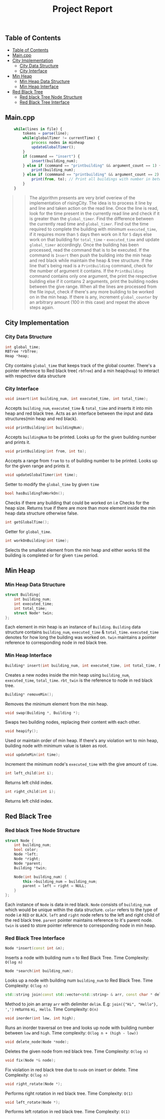 <h1 align="center"> Project Report </h1> <br>


## Table of Contents

- [Table of Contents](#table-of-contents)
- [Main.cpp](#maincpp)
- [City Implementation](#city-implementation)
  - [City Data Structure](#city-data-structure)
  - [City Interface](#city-interface)
- [Min Heap](#min-heap)
  - [Min Heap Data Structure](#min-heap-data-structure)
  - [Min Heap Interface](#min-heap-interface)
- [Red Black Tree](#red-black-tree)
  - [Red black Tree Node Structure](#red-black-tree-node-structure)
  - [Red Black Tree Interface](#red-black-tree-interface)

## Main.cpp

```javascript
    while(lines in file) {
        tokens = parse(line);
        while(globalTimer != currentTime) {
            process nodes in minheap
            updateGlobalTimer();
        }
        if (command == "insert") {
            insert(building_num);
        } else if (command == "printbuilding" && argument_count == 1) {
            print(building_num);
        } else if (commmand == "printbuilding" && argument_count == 2) {
            print(from, to); // Print all buildings with number in between from and to
        }
    }
```

>> The algorithm presents are very brief overiew of the implementation of risingCity. The idea is to process it line by and line and taken action on the read line.
>> Once the line is read, look for the time present in the currently read line and check if it is greater than the `global_timer`. Find the difference between the currently read time and `global_timer`. Find out the time required to complete the building with minimum `executed_time`, if it requires more than `5` days then work on it for `5` days else work on that building for `total_time` - `executed_time` and update `global_timer` accordingly.
>> Once the building has been processed, read the command that is to be executed. If the command is `Insert` then push the building into the min heap and red black while maintain the heap & tree structure.
>> If the line that's being read is a `PrintBuilding` command, check for the number of argument it contains. If the `PrintBuilding` command contains only one argument, the print the respective building else if it contains 2 arguments, print the building nodes between the give range.
>> When all the lines are processed from the file input, check if there's any more building to be worked on in the min heap. If there is any, increment `global_counter` by an arbitrary amount (100 in this case) and repeat the above steps again.

## City Implementation

### City Data Structure

```cpp
int global_time;
RBTree *rbTree;
Heap *heap;
```

City contains `global_time` that keeps track of the global counter. There's a pointer reference to Red black tree( `rbTree`) and a min heap(`heap`) to interact with respective data structure

### City Interface

```cpp
void insert(int building_num, int executed_time, int total_time);

```

Accepts `building_num`, `executed_time` & `total_time` and inserts it into min heap and red black tree. Acts as an interface between the input and data structures(min heap and red black).

```cpp
void printBuilding(int buildingNum);
```

Accepts `buildingNum` to be printed. Looks up for the given building number and prints it.

```cpp
void printBuilding(int from, int to);
```

Accepts a range from `from` to `to` of building number to be printed. Looks up for the given range and prints it.

```cpp
void updateGlobalTimer(int time);
```

Setter to modify the `global_time` by given `time`

```cpp
bool hasBuildingToWorkOn();
```

Checks if there any building that could be worked on i.e Checks for the heap size. Returns true if there are more than more element inside the min heap data structure otherwise false.

```cpp
int getGlobalTime();
```

Getter for `global_time`.

```cpp
int workOnBuilding(int time);
```

Selects the smallest element from the min heap and either works till the building is completed or for given `time` period.

## Min Heap

### Min Heap Data Structure

```cpp
struct Building{
    int building_num;
    int executed_time;
    int total_time;
    struct Node* twin;
};
```

Each element in min heap is an instance of `Building`. `Building` data structure contains `building_num`, `executed_time` & `total_time`. `executed_time` denotes for how long the building was worked on. `twin` maintains a pointer reference to corresponding node in red black tree.

### Min Heap Interface

```cpp
Building* insert(int building_num, int executed_time, int total_time, Node* rbt_twin);
```

Creates a new nodes inside the min heap using `building_num`, `executed_time`, `total_time`. `rbt_twin` is the reference to node in red black tree.

```cpp
Building* removeMin();
```

Removes the minimum element from the min heap.

```cpp
void swap(Building *, Building *);
```

Swaps two building nodes, replacing their content with each other.

```cpp
void heapify();
```

Used or maintain order of min heap. If there's any violation wrt to min heap, building node with minimum value is taken as root.

```cpp
void updateMin(int time);
```

Increment the minimum node's `executed_time` with the give amount of `time`.

```cpp
int left_child(int i);
```

Returns left child index.

```cpp
int right_child(int i);
```

Returns left child index.

## Red Black Tree

### Red black Tree Node Structure

```cpp
struct Node {
    int building_num;
    bool color;
    Node *left;
    Node *right;
    Node *parent;
    Building *twin;

    Node(int building_num) {
        this->building_num = building_num;
        parent = left = right = NULL;
    }
};
```

Each instance of `Node` is data in red black. `Node` consists of `building_num` which would be unique within the data structure. `color` refers to the type of node i.e `RED` or `BLACK`. `left` and `right` node refers to the left and right child of the red black tree. `parent` pointer maintains reference to it's parent node. `twin` is used to store pointer reference to corresponding node in min heap.

### Red Black Tree Interface

```cpp
Node *insert(const int &n);
```

Inserts a node with building num `n` to Red Black Tree. Time Complexity: `O(log n)`

```cpp
Node *search(int building_num);
```

Looks up a node with building num `building_num` to Red Black Tree. Time Complexity: `O(log n)`

```cpp
std::string join(const std::vector<std::string> & arr, const char * delim);
```

Method to join an array `arr` with delimiter `delim`. E.g: `join({"Hi", "Hello"}, ',')` returns `Hi, Hello`. Time Complexity: `O(n)`

```cpp
void inorder(int low, int high);
```

Runs an inorder traversal on tree and looks up node with building number between `low` and `high`. Time complexity: `O(log n + (high - low))`

```cpp
void delete_node(Node *node);
```

Deletes the given node from red black tree. Time Complexity: `O(log n)`

```cpp
void fix(Node *& node);
```

Fix violation in red black tree due to `node` on insert or delete. Time Complexity: `O(log n)`

```cpp
void right_rotate(Node *);
```

Performs right rotation in red black tree. Time Complexity: `O(1)`

```cpp
void left_rotate(Node *);
```

Performs left rotation in red black tree. Time Complexity: `O(1)`